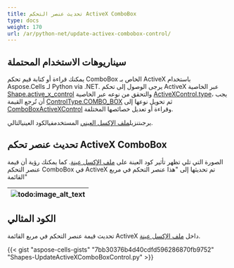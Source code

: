 ```yaml
---
title: تحديث عنصر التحكم ActiveX ComboBox
type: docs
weight: 170
url: /ar/python-net/update-activex-combobox-control/
---
```


## **سيناريوهات الاستخدام المحتملة**
 يمكنك قراءة أو كتابة قيم تحكم ComboBox الخاص بـ ActiveX باستخدام Aspose.Cells لـ Python via .NET. يرجى الوصول إلى تحكم ActiveX عبر الخاصية [Shape.active_x_control](https://reference.aspose.com/cells/python-net/aspose.cells.drawing/shape/active_x_control) والتحقق من نوعه عبر الخاصية [ActiveXControl.type](https://reference.aspose.com/cells/python-net/aspose.cells.drawing.activexcontrols/activexcontrolbase/type/)، يجب أن تُرجع القيمة [ControlType.COMBO_BOX](https://reference.aspose.com/cells/python-net/aspose.cells.drawing.activexcontrols/controltype) ثم تحويل نوعها إلى [ComboBoxActiveXControl](https://reference.aspose.com/cells/python-net/aspose.cells.drawing.activexcontrols/comboboxactivexcontrol) وقراءة أو تعديل خصائصها المختلفة.

يرجىتنزيل[ملف الإكسل العيني](5115124.xlsx) المستخدمفيالكود العينيالتالي.
## **تحديث عنصر تحكم ActiveX ComboBox**
الصورة التي تلي تظهر تأثير كود العينة على [ملف الإكسل عينة](5115124.xlsx). كما يمكنك رؤية أن قيمة عنصر التحكم ComboBox في ActiveX تم تحديثها إلى "هذا عنصر التحكم في مربع القائمة"

|![todo:image_alt_text](update-activex-combobox-control_1.png)|
| :- |
## **الكود المثالي**
تحديث قيمة عنصر التحكم في مربع القائمة ActiveX داخل [ملف الإكسل عينة](5115124.xlsx).



{{< gist "aspose-cells-gists" "7bb30376b4d40cdfd596286870fb9752" "Shapes-UpdateActiveXComboBoxControl.py" >}}
